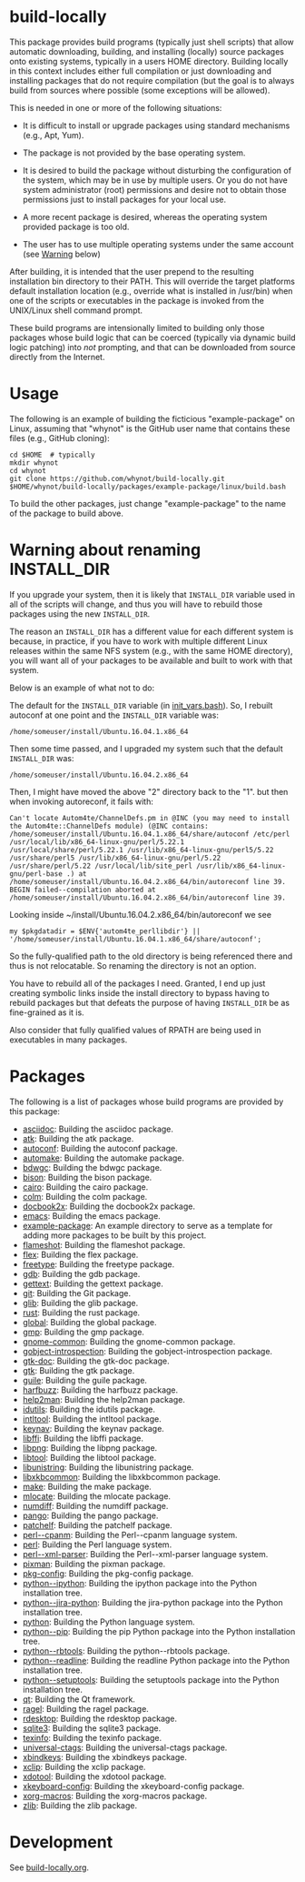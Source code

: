 build-locally
=============

This package provides build programs (typically just shell scripts)
that allow automatic downloading, building, and installing (locally)
source packages onto existing systems, typically in a users HOME
directory. Building locally in this context includes either full
compilation or just downloading and installing packages that do not
require compilation (but the goal is to always build from sources
where possible (some exceptions will be allowed).

This is needed in one or more of the following situations:

- It is difficult to install or upgrade packages using standard
  mechanisms (e.g., Apt, Yum).

- The package is not provided by the base operating system.

- It is desired to build the package without disturbing the
  configuration of the system, which may be in use by multiple
  users. Or you do not have system administrator (root) permissions
  and desire not to obtain those permissions just to install packages
  for your local use.

- A more recent package is desired, whereas the operating system
  provided package is too old.

- The user has to use multiple operating systems under the same
  account (see [Warning](#warning-about-renaming-install_dir) below)

After building, it is intended that the user prepend to the resulting
installation bin directory to their PATH. This will override the
target platforms default installation location (e.g., override what is
installed in /usr/bin) when one of the scripts or executables in the
package is invoked from the UNIX/Linux shell command prompt.

These build programs are intensionally limited to building only those
packages whose build logic that can be coerced (typically via dynamic
build logic patching) into *not* prompting, and that can be downloaded
from source directly from the Internet.


Usage
=====

The following is an example of building the ficticious
"example-package" on Linux, assuming that "whynot" is the GitHub user
name that contains these files (e.g., GitHub cloning):

    cd $HOME  # typically
    mkdir whynot
    cd whynot
    git clone https://github.com/whynot/build-locally.git
    $HOME/whynot/build-locally/packages/example-package/linux/build.bash

To build the other packages, just change "example-package" to the name of
the package to build above.

Warning about renaming INSTALL_DIR
==================================

If you upgrade your system, then it is likely that `INSTALL_DIR`
variable used in all of the scripts will change, and thus you will
have to rebuild those packages using the new `INSTALL_DIR`.

The reason an `INSTALL_DIR` has a different value for each different
system is because, in practice, if you have to work with multiple
different Linux releases within the same NFS system (e.g., with the
same HOME directory), you will want all of your packages to be
available and built to work with that system.

Below is an example of what not to do:

The default for the `INSTALL_DIR` variable (in
[init_vars.bash](support-files/init_vars.bash)). So, I rebuilt
autoconf at one point and the `INSTALL_DIR` variable was:

    /home/someuser/install/Ubuntu.16.04.1.x86_64

Then some time passed, and I upgraded my system such that the default `INSTALL_DIR` was:

    /home/someuser/install/Ubuntu.16.04.2.x86_64

Then, I might have moved the above "2" directory back to the "1". but then when invoking autoreconf, it fails with:

    Can't locate Autom4te/ChannelDefs.pm in @INC (you may need to install the Autom4te::ChannelDefs module) (@INC contains: /home/someuser/install/Ubuntu.16.04.1.x86_64/share/autoconf /etc/perl /usr/local/lib/x86_64-linux-gnu/perl/5.22.1 /usr/local/share/perl/5.22.1 /usr/lib/x86_64-linux-gnu/perl5/5.22 /usr/share/perl5 /usr/lib/x86_64-linux-gnu/perl/5.22 /usr/share/perl/5.22 /usr/local/lib/site_perl /usr/lib/x86_64-linux-gnu/perl-base .) at /home/someuser/install/Ubuntu.16.04.2.x86_64/bin/autoreconf line 39.
    BEGIN failed--compilation aborted at /home/someuser/install/Ubuntu.16.04.2.x86_64/bin/autoreconf line 39.

Looking inside ~/install/Ubuntu.16.04.2.x86_64/bin/autoreconf we see

    my $pkgdatadir = $ENV{'autom4te_perllibdir'} || '/home/someuser/install/Ubuntu.16.04.1.x86_64/share/autoconf';

So the fully-qualified path to the old directory is being referenced
there and thus is not relocatable. So renaming the directory is not an
option.

You have to rebuild all of the packages I need. Granted, I end up
just creating symbolic links inside the install directory to bypass
having to rebuild packages but that defeats the purpose of having
`INSTALL_DIR` be as fine-grained as it is.

Also consider that fully qualified values of RPATH are being used in
executables in many packages.

Packages
========

The following is a list of packages whose build programs are provided by this package:

* [asciidoc](packages/asciidoc/README.md): Building the asciidoc package.
* [atk](packages/atk/README.md): Building the atk package.
* [autoconf](packages/autoconf/README.md): Building the autoconf package.
* [automake](packages/automake/README.md): Building the automake package.
* [bdwgc](packages/bdwgc/README.md): Building the bdwgc package.
* [bison](packages/bison/README.md): Building the bison package.
* [cairo](packages/cairo/README.md): Building the cairo package.
* [colm](packages/colm/README.md): Building the colm package.
* [docbook2x](packages/docbook2x/README.md): Building the docbook2x package.
* [emacs](packages/emacs/README.md): Building the emacs package.
* [example-package](packages/example-package/README.md): An example directory to serve as a template for adding more packages to be built by this project.
* [flameshot](packages/flameshot/README.md): Building the flameshot package.
* [flex](packages/flex/README.md): Building the flex package.
* [freetype](packages/freetype/README.md): Building the freetype package.
* [gdb](packages/gdb/README.md): Building the gdb package.
* [gettext](packages/gettext/README.md): Building the gettext package.
* [git](packages/git/README.md): Building the Git package.
* [glib](packages/glib/README.md): Building the glib package.
* [rust](packages/rust/README.md): Building the rust package.
* [global](packages/global/README.md): Building the global package.
* [gmp](packages/gmp/README.md): Building the gmp package.
* [gnome-common](packages/gnome-common/README.md): Building the gnome-common package.
* [gobject-introspection](packages/gobject-introspection/README.md): Building the gobject-introspection package.
* [gtk-doc](packages/gtk-doc/README.md): Building the gtk-doc package.
* [gtk](packages/gtk/README.md): Building the gtk package.
* [guile](packages/guile/README.md): Building the guile package.
* [harfbuzz](packages/harfbuzz/README.md): Building the harfbuzz package.
* [help2man](packages/help2man/README.md): Building the help2man package.
* [idutils](packages/idutils/README.md): Building the idutils package.
* [intltool](packages/intltool/README.md): Building the intltool package.
* [keynav](packages/keynav/README.md): Building the keynav package.
* [libffi](packages/libffi/README.md): Building the libffi package.
* [libpng](packages/libpng/README.md): Building the libpng package.
* [libtool](packages/libtool/README.md): Building the libtool package.
* [libunistring](packages/libunistring/README.md): Building the libunistring package.
* [libxkbcommon](packages/libxkbcommon/README.md): Building the libxkbcommon package.
* [make](packages/make/README.md): Building the make package.
* [mlocate](packages/mlocate/README.md): Building the mlocate package.
* [numdiff](packages/numdiff/README.md): Building the numdiff package.
* [pango](packages/pango/README.md): Building the pango package.
* [patchelf](packages/patchelf/README.md): Building the patchelf package.
* [perl--cpanm](packages/perl--cpanm/README.md): Building the Perl--cpanm language system.
* [perl](packages/perl/README.md): Building the Perl language system.
* [perl--xml-parser](packages/perl--xml-parser/README.md): Building the Perl--xml-parser language system.
* [pixman](packages/pixman/README.md): Building the pixman package.
* [pkg-config](packages/pkg-config/README.md): Building the pkg-config package.
* [python--ipython](packages/python--ipython/README.md): Building the ipython package into the Python installation tree.
* [python--jira-python](packages/python--jira-python/README.md): Building the jira-python package into the Python installation tree.
* [python](packages/python/README.md): Building the Python language system.
* [python--pip](packages/python--pip/README.md): Building the pip Python package into the Python installation tree.
* [python--rbtools](packages/python--rbtools/README.md): Building the python--rbtools package.
* [python--readline](packages/python--readline/README.md): Building the readline Python package into the Python installation tree.
* [python--setuptools](packages/python--setuptools/README.md): Building the setuptools package into the Python installation tree.
* [qt](packages/qt/README.md): Building the Qt framework.
* [ragel](packages/ragel/README.md): Building the ragel package.
* [rdesktop](packages/rdesktop/README.md): Building the rdesktop package.
* [sqlite3](packages/sqlite3/README.md): Building the sqlite3 package.
* [texinfo](packages/texinfo/README.md): Building the texinfo package.
* [universal-ctags](packages/universal-ctags/README.md): Building the universal-ctags package.
* [xbindkeys](packages/xbindkeys/README.md): Building the xbindkeys package.
* [xclip](packages/xclip/README.md): Building the xclip package.
* [xdotool](packages/xdotool/README.md): Building the xdotool package.
* [xkeyboard-config](packages/xkeyboard-config/README.md): Building the xkeyboard-config package.
* [xorg-macros](packages/xorg-macros/README.md): Building the xorg-macros package.
* [zlib](packages/zlib/README.md): Building the zlib package.


Development
===========

See [build-locally.org](build-locally.org).
